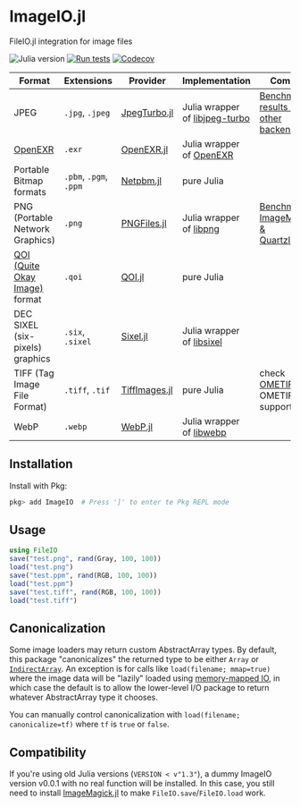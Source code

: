 # ImageIO.jl

FileIO.jl integration for image files

![Julia version](https://img.shields.io/badge/julia-%3E%3D%201.6-blue)
[![Run tests](https://github.com/JuliaIO/ImageIO.jl/actions/workflows/test.yml/badge.svg)](https://github.com/JuliaIO/ImageIO.jl/actions/workflows/test.yml)
[![Codecov](https://codecov.io/gh/JuliaIO/ImageIO.jl/branch/master/graph/badge.svg)](https://codecov.io/gh/JuliaIO/ImageIO.jl)

| Format | Extensions | Provider | Implementation | Comment |
| ------- | ---------- | -------- | ---- | ----------- |
| JPEG | `.jpg`, `.jpeg` | [JpegTurbo.jl](https://github.com/johnnychen94/JpegTurbo.jl) | Julia wrapper of [libjpeg-turbo](https://github.com/libjpeg-turbo/libjpeg-turbo) | [Benchmark results against other backends](https://github.com/johnnychen94/JpegTurbo.jl/issues/15) |
| [OpenEXR](https://www.openexr.com/) | `.exr` | [OpenEXR.jl](https://github.com/twadleigh/OpenEXR.jl) | Julia wrapper of [OpenEXR](https://github.com/AcademySoftwareFoundation/openexr) | |
| Portable Bitmap formats | `.pbm`, `.pgm`, `.ppm` | [Netpbm.jl](https://github.com/JuliaIO/Netpbm.jl) | pure Julia | |
| PNG (Portable Network Graphics) | `.png` | [PNGFiles.jl](https://github.com/JuliaIO/PNGFiles.jl) | Julia wrapper of [libpng](https://github.com/glennrp/libpng) | [Benchmark vs. ImageMagick & QuartzImageIO](https://github.com/JuliaIO/PNGFiles.jl/issues/1#issuecomment-586749654) |
| [QOI (Quite Okay Image)](https://qoiformat.org/) format | `.qoi` | [QOI.jl](https://github.com/KristofferC/QOI.jl) | pure Julia | |
| DEC SIXEL (six-pixels) graphics | `.six`, `.sixel` | [Sixel.jl](https://github.com/johnnychen94/Sixel.jl) | Julia wrapper of [libsixel](https://github.com/libsixel/libsixel) | |
| TIFF (Tag Image File Format) | `.tiff`, `.tif` | [TiffImages.jl](https://github.com/tlnagy/TiffImages.jl) | pure Julia | check [OMETIFF.jl](https://github.com/tlnagy/OMETIFF.jl) for OMETIFF support |
| WebP | `.webp` | [WebP.jl](https://github.com/stemann/WebP.jl) | Julia wrapper of [libwebp](https://developers.google.com/speed/webp/docs/api) | |

## Installation

Install with Pkg:

```jl
pkg> add ImageIO  # Press ']' to enter te Pkg REPL mode
```

## Usage

```jl
using FileIO
save("test.png", rand(Gray, 100, 100))
load("test.png")
save("test.ppm", rand(RGB, 100, 100))
load("test.ppm")
save("test.tiff", rand(RGB, 100, 100))
load("test.tiff")
```

## Canonicalization

Some image loaders may return custom AbstractArray types. By default, this package "canonicalizes" the returned type to be either `Array` or [`IndirectArray`](https://github.com/JuliaArrays/IndirectArrays.jl).
An exception is for calls like `load(filename; mmap=true)` where the image data will be "lazily" loaded using [memory-mapped IO](https://en.wikipedia.org/wiki/Memory-mapped_I/O), in which case the default is to allow the lower-level I/O package to return whatever AbstractArray type it chooses.

You can manually control canonicalization with `load(filename; canonicalize=tf)` where `tf` is `true` or `false`.

## Compatibility

If you're using old Julia versions (`VERSION < v"1.3"`), a dummy ImageIO version v0.0.1 with no real function will be installed.
In this case, you still need to install [ImageMagick.jl] to make `FileIO.save`/`FileIO.load` work.

[ImageMagick.jl]: https://github.com/JuliaIO/ImageMagick.jl
